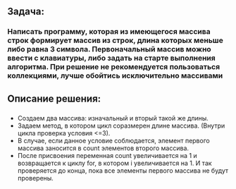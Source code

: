 ## Задача:
### Написать программу, которая из имеющегося массива строк формирует массив из строк, длина которых меньше либо равна 3 символа. Первоначальный массив можно ввести с клавиатуры, либо задать на старте выполнения алгоритма. При решение не рекомендуется пользоваться коллекциями, лучше обойтись исключительно массивами

## Описание решения:
### 
* Создаем два массива: изначальный и вторый такой же длины. 
* Задаем метод, в котором цикл соразмерен длине массива. (Внутри цикла проверка условия <=3). 
* В случае, если данное условие соблюдается, элемент первого массива заносится в count элементов второго массива. 
* После присвоения переменная count увеличивается на 1 и возвращается к циклу for, в котором i увеличивается на 1. И так проверяется до конца, пока все элементы первого массива не будут проверены.